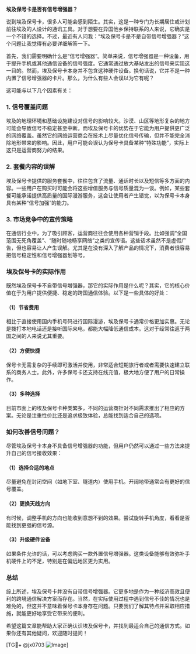 **埃及保号卡是否有信号增强器？**

说到埃及保号卡，很多人可能会感到陌生。其实，这是一种专门为长期居住或计划前往埃及的人设计的通讯工具。对于想要在异国他乡保持联系的人来说，它确实是一个不错的选择。不过，最近有人问我：“埃及保号卡是不是自带信号增强器？”这个问题让我觉得有必要详细解答一下。

首先，我们需要明确什么是“信号增强器”。简单来说，信号增强器是一种设备，用于提升手机或其他通信设备的信号强度。它通常通过放大基站发出的信号来实现这一目的。然而，埃及保号卡本身并不包含这种硬件设备。换句话说，它并不是一种内置了信号增强器的卡片。那么，为什么有些人会误以为它有呢？

这可能与以下几个因素有关：

### 1. **信号覆盖问题**
埃及的地理环境和基础设施建设对信号的影响较大。沙漠、山区等地形复杂的地方可能会导致信号不稳定甚至中断。而埃及保号卡的优势在于它能为用户提供更广泛的网络覆盖。虽然它的网络运营商会在技术上尽量优化信号传输，但并不能完全消除地形带来的影响。因此，用户可能会误认为保号卡具备某种“特殊功能”，实际上这只是运营商努力的结果。

### 2. **套餐内容的误解**
埃及保号卡提供的服务套餐中，往往包含了流量、通话时长以及短信等多方面的内容。一些用户在购买时可能会将这些增值服务与信号质量混为一谈。例如，某些套餐可能承诺提供高质量的国际漫游服务，这会让使用者产生错觉，以为保号卡本身具有某种“信号加强”的能力。

### 3. **市场竞争中的宣传策略**
在通信行业中，为了吸引顾客，运营商往往会使用各种营销手段。比如强调“全国范围无死角覆盖”、“随时随地畅享网络”之类的宣传语。这些话术虽然不是虚假广告，但也容易让人产生误解。尤其是在没有深入了解产品的情况下，消费者很容易把信号稳定性和信号增强器划等号。

### 埃及保号卡的实际作用

既然埃及保号卡不自带信号增强器，那它的实际作用是什么呢？其实，它的核心价值在于为用户提供便捷、稳定的跨国通信体验。以下是一些具体的好处：

#### （1）节省费用
相比于直接使用国内手机号码进行国际漫游，埃及保号卡通常价格更加实惠。无论是拨打本地电话还是接听国际来电，都能大幅降低通信成本。这对于经常往返于两国之间的人来说尤其重要。

#### （2）方便快捷
保号卡无需复杂的手续即可激活并使用，非常适合短期旅行者或者需要快速建立联系的商务人士。此外，许多保号卡还支持在线充值，极大地方便了用户的日常操作。

#### （3）多种选择
目前市面上的埃及保号卡种类繁多，不同的运营商针对不同需求推出了相应的方案。无论是注重性价比还是追求极致体验，总能找到适合自己的选项。

### 如何改善信号问题？

尽管埃及保号卡本身不具备信号增强器的功能，但用户仍然可以通过一些方法来提升自己的信号接收效果：

#### （1）选择合适的地点
尽量避免在封闭空间（如地下室、隧道内）使用手机。开阔地带通常会有更好的信号覆盖。

#### （2）更换天线方向
有时候，调整手机的方向也能收到意想不到的效果。尝试旋转手机角度，看看是否能找到更强的信号源。

#### （3）升级硬件设备
如果条件允许的话，可以考虑购买一款外置信号增强器。这类设备能够有效弥补手机硬件上的不足，特别是在偏远地区更为实用。

### 总结

综上所述，埃及保号卡并没有自带信号增强器。它更多地是作为一种经济高效且便利的跨境通信解决方案而存在。当然，在实际使用过程中遇到信号不佳的情况也是难免的，但这并不意味着保号卡本身存在问题。只要我们了解其特点并采取相应措施，就能更好地享受它带来的便利。

希望这篇文章能帮助大家正确认识埃及保号卡，并找到最适合自己的通信方式。如果你还有其他疑问，欢迎随时提问！  

[TG💪+ @jx0703 ![Image](https://github.com/user-attachments/assets/dbca1d08-cadb-493c-b0ec-ad6f7a83f270)]